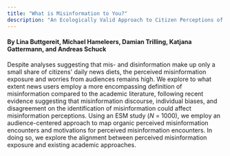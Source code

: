 ```yaml
---
title: "What is Misinformation to You?"
description: "An Ecologically Valid Approach to Citizen Perceptions of the Misinformation Crisis in the Context of Informational Uncertainty"
---
```



#### By Lina Buttgereit, Michael Hameleers, Damian Trilling, Katjana Gattermann, and Andreas Schuck

Despite analyses suggesting that mis- and disinformation make up only a small share of citizens' daily news diets, the perceived misinformation exposure and worries from audiences remains high. We explore to what extent news users employ a more encompassing definition of misinformation compared to the academic literature, following recent evidence suggesting that misinformation discourse, individual biases, and disagreement on the identification of misinformation could affect misinformation perceptions. Using an ESM study (*N* = 1000), we employ an audience-centered approach to map organic perceived misinformation encounters and motivations for perceived misinformation encounters. In doing so, we explore the alignment between perceived misinformation exposure and existing academic approaches.